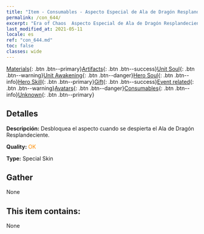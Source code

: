 ```yaml
---
title: "Item - Consumables - Aspecto Especial de Ala de Dragón Resplandeciente"
permalink: /con_644/
excerpt: "Era of Chaos  Aspecto Especial de Ala de Dragón Resplandeciente"
last_modified_at: 2021-05-11
locale: es
ref: "con_644.md"
toc: false
classes: wide
---
```

 [Materials](/ItemsES/){: .btn .btn--primary}[Artifacts](/ItemsES/Artifacts/){: .btn .btn--success}[Unit Soul](/ItemsES/UnitSoul/){: .btn .btn--warning}[Unit Awakening](/ItemsES/UnitAwakening/){: .btn .btn--danger}[Hero Soul](/ItemsES/HeroSoul/){: .btn .btn--info}[Hero Skill](/ItemsES/HeroSkill/){: .btn .btn--primary}[Gift](/ItemsES/Gift/){: .btn .btn--success}[Event related](/ItemsES/Events/){: .btn .btn--warning}[Avatars](/ItemsES/Avatars/){: .btn .btn--danger}[Consumables](/ItemsES/Consumables/){: .btn .btn--info}[Unknown](/ItemsES/Unknown/){: .btn .btn--primary}

## Detalles
 **Descripción:** Desbloquea el aspecto cuando se despierta el Ala de Dragón Resplandeciente.

 **Quality:** <span style="color: #FF8C00">OK</span>

 **Type:** Special Skin

## Gather

  None

## This item contains:

  None

